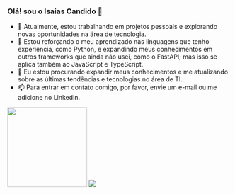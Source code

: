 ### Olá! sou o Isaias Candido 👋


- 🔭 Atualmente, estou trabalhando em projetos pessoais e explorando novas oportunidades na área de tecnologia.
- 🌱 Estou reforçando o meu aprendizado nas linguagens que tenho experiência, como Python, e expandindo meus conhecimentos em outros frameworks que ainda não usei, como o FastAPI; mas isso se aplica também ao JavaScript e TypeScript.
- 👯 Eu estou procurando expandir meus conhecimentos e me atualizando sobre as últimas tendências e tecnologias no área de TI.
- 📫 Para entrar em contato comigo, por favor, envie um e-mail ou me adicione no LinkedIn.

<div>
  <img height="180em" width=auto src="https://github-readme-stats.vercel.app/api?username=IS4I4SCANDID0&show_icons=true&theme=merko&include_all_commits=true&count_private=true">
<!--   ![Isaias GitHub stats](https://github-readme-stats.vercel.app/api?username=is4i4scandid0&show_icons=true&theme=radical) -->
<!--   ![Top Langs](https://github-readme-stats.vercel.app/api/top-langs/?username=anuraghazra&hide_progress=true) -->
  <img heigth="180em" witdh=auto src="https://github-readme-stats.vercel.app/api/top-langs/?username=IS4I4SCANDID0&theme=merko&hide_progress=false" />
</div>
